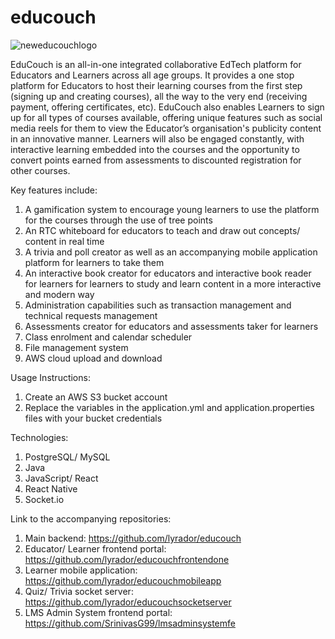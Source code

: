 # educouch
![neweducouchlogo](https://user-images.githubusercontent.com/65401176/207504168-97263c09-ae9d-49c1-bf70-b43ee6596edb.png)

EduCouch is an all-in-one integrated collaborative EdTech platform for Educators and Learners across all age groups. It provides a one stop platform for Educators to host their learning courses from the first step (signing up and creating courses), all the way to the very end (receiving payment, offering certificates, etc). EduCouch also enables Learners to sign up for all types of courses available, offering unique features such as social media reels for them to view the Educator’s organisation's publicity content in an innovative manner. Learners will also be engaged constantly, with interactive learning embedded into the courses and the opportunity to convert points earned from assessments to discounted registration for other courses.

Key features include:
1. A gamification system to encourage young learners to use the platform for the courses through the use of tree points
2. An RTC whiteboard for educators to teach and draw out concepts/ content in real time
3. A trivia and poll creator as well as an accompanying mobile application platform for learners to take them
4. An interactive book creator for educators and interactive book reader for learners for learners to study and learn content in a more interactive and modern way
5. Administration capabilities such as transaction management and technical requests management
6. Assessments creator for educators and assessments taker for learners
7. Class enrolment and calendar scheduler
8. File management system
9. AWS cloud upload and download

Usage Instructions:
1. Create an AWS S3 bucket account
2. Replace the variables in the application.yml and application.properties files with your bucket credentials

Technologies:
1. PostgreSQL/ MySQL
2. Java
3. JavaScript/ React
4. React Native
5. Socket.io

Link to the accompanying repositories:
1. Main backend: https://github.com/lyrador/educouch
2. Educator/ Learner frontend portal: https://github.com/lyrador/educouchfrontendone
3. Learner mobile application: https://github.com/lyrador/educouchmobileapp
4. Quiz/ Trivia socket server: https://github.com/lyrador/educouchsocketserver
5. LMS Admin System frontend portal: https://github.com/SrinivasG99/lmsadminsystemfe
